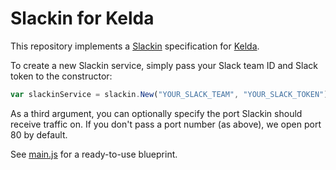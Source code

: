 # Slackin for Kelda
This repository implements a [Slackin](https://github.com/rauchg/slackin) specification
for [Kelda](http://kelda.io).

To create a new Slackin service, simply pass your Slack team ID and Slack token to the
constructor:

```javascript
var slackinService = slackin.New("YOUR_SLACK_TEAM", "YOUR_SLACK_TOKEN");
```

As a third argument, you can optionally specify the port Slackin should receive
traffic on. If you don't pass a port number (as above), we open port 80 by default.

See [main.js](./main.js) for a ready-to-use blueprint.
